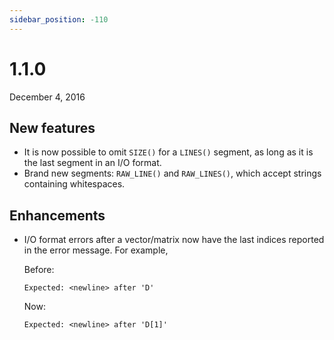 ```yaml
---
sidebar_position: -110
---
```


# 1.1.0

December 4, 2016

New features
------------

- It is now possible to omit `SIZE()` for a `LINES()` segment, as long as it is the last segment in an I/O format.
- Brand new segments: `RAW_LINE()` and `RAW_LINES()`, which accept strings containing whitespaces.

## Enhancements

- I/O format errors after a vector/matrix now have the last indices reported in the error message. For example,

    Before:
    ```
    Expected: <newline> after 'D'
    ```

    Now:
    ```
    Expected: <newline> after 'D[1]'
    ```